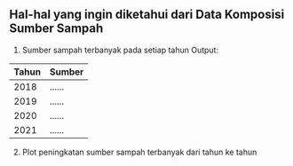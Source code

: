 ## Hal-hal yang ingin diketahui dari Data Komposisi Sumber Sampah
1. Sumber sampah terbanyak pada setiap tahun
Output:

| Tahun | Sumber |
| ----- | ------ |
| 2018  | ...... |
| 2019  | ...... |
| 2020  | ...... |
| 2021  | ...... |

2. Plot peningkatan sumber sampah terbanyak dari tahun ke tahun
